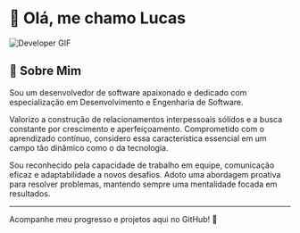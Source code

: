 # 👋 Olá, me chamo Lucas

![Developer GIF](https://media.giphy.com/media/ZVik7pBtu9dNS/giphy.gif)

## 🌟 Sobre Mim

Sou um desenvolvedor de software apaixonado e dedicado com especialização em Desenvolvimento e Engenharia de Software.

Valorizo a construção de relacionamentos interpessoais sólidos e a busca constante por crescimento e aperfeiçoamento. Comprometido com o aprendizado contínuo, considero essa característica essencial em um campo tão dinâmico como o da tecnologia.

Sou reconhecido pela capacidade de trabalho em equipe, comunicação eficaz e adaptabilidade a novos desafios. Adoto uma abordagem proativa para resolver problemas, mantendo sempre uma mentalidade focada em resultados.

---

Acompanhe meu progresso e projetos aqui no GitHub! 🚀
